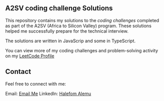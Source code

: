 ## A2SV coding challenge Solutions

This repository contains my solutions to the _coding challenges_ completed as part of the A2SV (Africa to Silicon Valley) program. These solutions helped me successfully prepare for the technical interview.

The solutions are written in JavaScrip and some in TypeScript.

You can view more of my coding challenges and problem-solving activity on my [LeetCode Profile](https://leetcode.com/u/hanielsd)

## Contact

Feel free to connect with me:

Email: [Email Me](mailto:hannelalex12@gmail.com)
LinkedIn: [Halefom Alemu](https://www.linkedin.com/in/hanielsd)
